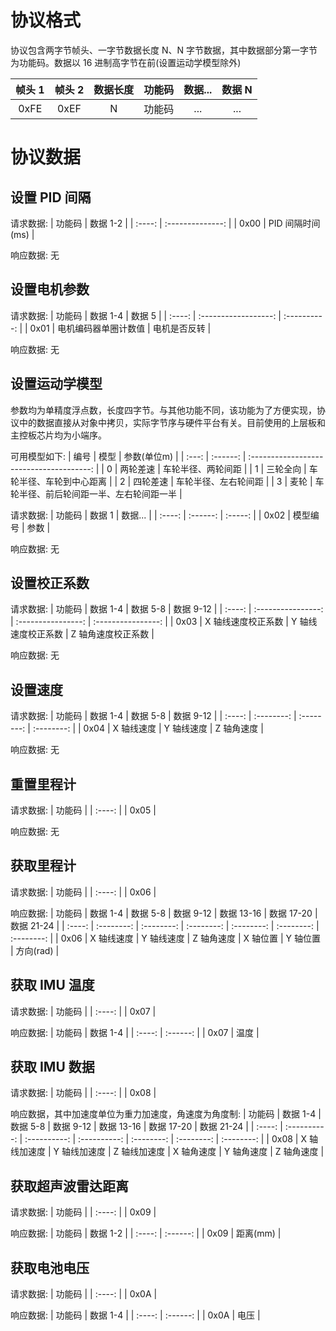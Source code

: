 # 协议格式
协议包含两字节帧头、一字节数据长度 N、N 字节数据，其中数据部分第一字节为功能码。数据以 16 进制高字节在前(设置运动学模型除外)

| 帧头 1 | 帧头 2 | 数据长度 | 功能码 | 数据... | 数据 N |
| :----: | :----: | :------: | :----: | :-----: | :----: |
|  0xFE  |  0xEF  |    N     | 功能码 |   ...   |  ...   |

# 协议数据
## 设置 PID 间隔
请求数据:
| 功能码 |     数据 1-2     |
| :----: | :--------------: |
|  0x00  | PID 间隔时间(ms) |

响应数据: 无

## 设置电机参数
请求数据:
| 功能码 |       数据 1-4       |    数据 5    |
| :----: | :------------------: | :----------: |
|  0x01  | 电机编码器单圈计数值 | 电机是否反转 |

响应数据: 无

## 设置运动学模型
参数均为单精度浮点数，长度四字节。与其他功能不同，该功能为了方便实现，协议中的数据直接从对象中拷贝，实际字节序与硬件平台有关。目前使用的上层板和主控板芯片均为小端序。

可用模型如下:
| 编号  |   模型   |               参数(单位m)                |
| :---: | :------: | :--------------------------------------: |
|   0   | 两轮差速 |            车轮半径、两轮间距            |
|   1   | 三轮全向 |         车轮半径、车轮到中心距离         |
|   2   | 四轮差速 |           车轮半径、左右轮间距           |
|   3   |   麦轮   | 车轮半径、前后轮间距一半、左右轮间距一半 |

请求数据:
| 功能码 |  数据 1  | 数据... |
| :----: | :------: | :-----: |
|  0x02  | 模型编号 |  参数   |

响应数据: 无

## 设置校正系数
请求数据:
| 功能码 |      数据 1-4      |      数据 5-8      |     数据 9-12      |
| :----: | :----------------: | :----------------: | :----------------: |
|  0x03  | X 轴线速度校正系数 | Y 轴线速度校正系数 | Z 轴角速度校正系数 |

响应数据: 无

## 设置速度
请求数据:
| 功能码 |  数据 1-4  |  数据 5-8  | 数据 9-12  |
| :----: | :--------: | :--------: | :--------: |
|  0x04  | X 轴线速度 | Y 轴线速度 | Z 轴角速度 |

响应数据: 无

## 重置里程计
请求数据:
| 功能码 |
| :----: |
|  0x05  |

响应数据: 无

## 获取里程计
请求数据:
| 功能码 |
| :----: |
|  0x06  |

响应数据:
| 功能码 |  数据 1-4  |  数据 5-8  | 数据 9-12  | 数据 13-16 | 数据 17-20 | 数据 21-24 |
| :----: | :--------: | :--------: | :--------: | :--------: | :--------: | :--------: |
|  0x06  | X 轴线速度 | Y 轴线速度 | Z 轴角速度 |  X 轴位置  |  Y 轴位置  | 方向(rad)  |

## 获取 IMU 温度
请求数据:
| 功能码 |
| :----: |
|  0x07  |

响应数据:
| 功能码 | 数据 1-4 |
| :----: | :------: |
|  0x07  |   温度   |

## 获取 IMU 数据
请求数据:
| 功能码 |
| :----: |
|  0x08  |

响应数据，其中加速度单位为重力加速度，角速度为角度制:
| 功能码 |   数据 1-4   |   数据 5-8   |  数据 9-12   | 数据 13-16 | 数据 17-20 | 数据 21-24 |
| :----: | :----------: | :----------: | :----------: | :--------: | :--------: | :--------: |
|  0x08  | X 轴线加速度 | Y 轴线加速度 | Z 轴线加速度 | X 轴角速度 | Y 轴角速度 | Z 轴角速度 |

## 获取超声波雷达距离
请求数据:
| 功能码 |
| :----: |
|  0x09  |

响应数据:
| 功能码 | 数据 1-2 |
| :----: | :------: |
|  0x09  | 距离(mm) |

## 获取电池电压
请求数据:
| 功能码 |
| :----: |
|  0x0A  |

响应数据:
| 功能码 | 数据 1-4 |
| :----: | :------: |
|  0x0A  |   电压   |

